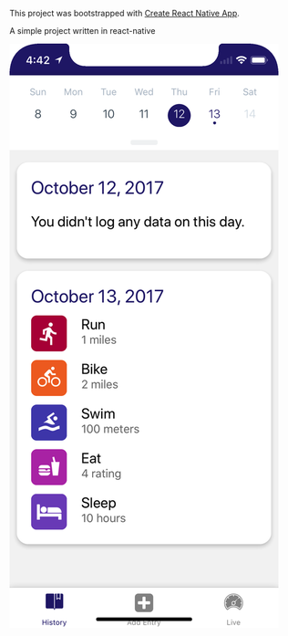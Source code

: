 This project was bootstrapped with [Create React Native App](https://github.com/react-community/create-react-native-app).

A simple project written in react-native

![](udacifitness.png)
